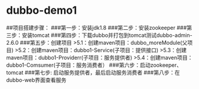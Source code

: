 ﻿# dubbo-demo1
##项目搭建步骤： 
###第一步：安装jdk1.8 
###第二步：安装zookeeper 
###第三步：安装tomcat 
###第四步：下载dubbo并打包到tomcat测试dubbo-admin-2.6.0 
###第五步：创建项目 
	>5.1：创建maven项目：dubbo_moreModule(父项目)
	>5.2：创建maven项目：dubbo1-Service(子项目：提供接口) 
	>5.3：创建maven项目：dubbo1-Providerr(子项目：服务提供者) 
	>5.4：创建maven项目：dubbo1-Comsumer(子项目：服务消费者） 
###第六步：启动zookeeper、tomcat 
###第七步: 启动服务提供者，最后启动服务消费者
###第八步：在dubbo-web界面查看服务
